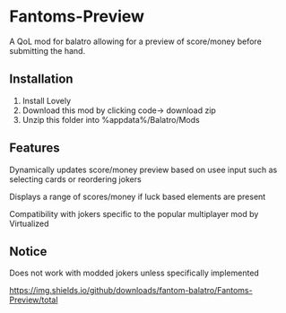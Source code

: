 # Fantoms-Preview
A QoL mod for balatro allowing for a preview of score/money before submitting the hand. 

## Installation
1. Install Lovely
2. Download this mod by clicking code-> download zip
3. Unzip this folder into %appdata%/Balatro/Mods

## Features
Dynamically updates score/money preview based on usee input such as selecting cards or reordering jokers

Displays a range of scores/money if luck based elements are present

Compatibility with jokers specific to the popular multiplayer mod by Virtualized

## Notice

Does not work with modded jokers unless specifically implemented

https://img.shields.io/github/downloads/fantom-balatro/Fantoms-Preview/total


